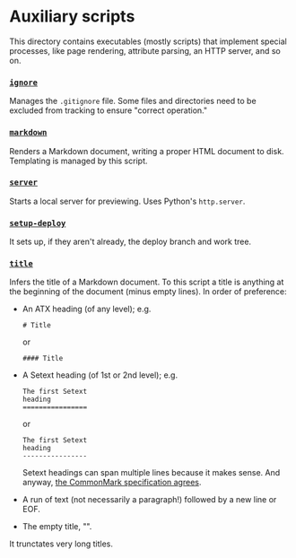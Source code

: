 # Auxiliary scripts

This directory contains executables (mostly scripts) that implement
special processes, like page rendering, attribute parsing, an HTTP server, and
so on.

### [`ignore`](ignore)

Manages the `.gitignore` file. Some files and directories need to be
excluded from tracking to ensure "correct operation."

### [`markdown`](markdown)

Renders a Markdown document, writing a proper HTML document to disk.
Templating is managed by this script.

### [`server`](server)

Starts a local server for previewing. Uses Python's `http.server`.

### [`setup-deploy`](setup-deploy)

It sets up, if they aren't already, the deploy branch and work tree.

### [`title`](title)

Infers the title of a Markdown document. To this script a title is anything
at the beginning of the document (minus empty lines). In order of preference:

  - An ATX heading (of any level); e.g.

        # Title

    or

        #### Title

  - A Setext heading (of 1st or 2nd level); e.g.

        The first Setext
        heading
        ================

    or

        The first Setext
        heading
        ----------------

    Setext headings can span multiple lines because it makes sense.
    And anyway, [the CommonMark specification agrees][cmark-setext-headings].

  - A run of text (not necessarily a paragraph!) followed by a new line or EOF.

  - The empty title, "".

It trunctates very long titles.

[cmark-setext-headings]: https://spec.commonmark.org/current/#setext-headings
